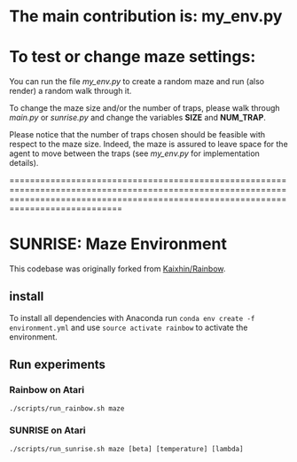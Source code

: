 # The main contribution is: my_env.py

# To test or change maze settings:

You can run the file *my_env.py* to create a random maze and run (also render) a random walk through it.

To change the maze size and/or the number of traps, please walk through *main.py* or *sunrise.py* and change the variables **SIZE** and **NUM_TRAP**.

Please notice that the number of traps chosen should be feasible with respect to the maze size. Indeed, the maze is assured to leave space for the agent to move between the traps (see *my_env.py* for implementation details).

========================================================================================================================================================================================

# SUNRISE: Maze Environment

This codebase was originally forked from [Kaixhin/Rainbow](https://github.com/Kaixhin/Rainbow).  

## install

To install all dependencies with Anaconda run `conda env create -f environment.yml` and use `source activate rainbow` to activate the environment.


## Run experiments

### Rainbow on Atari
```
./scripts/run_rainbow.sh maze
```

### SUNRISE on Atari
```
./scripts/run_sunrise.sh maze [beta] [temperature] [lambda]
```

